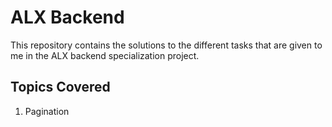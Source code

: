 # ALX Backend

This repository contains the solutions to the different tasks that are given to me in the ALX backend specialization project.

## Topics Covered

1. Pagination
